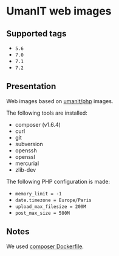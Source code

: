# UmanIT web images

## Supported tags
* `5.6`
* `7.0`
* `7.1`
* `7.2`

## Presentation
Web images based on [umanit/php](https://hub.docker.com/r/umanit/php/) images.

The following tools are installed:
* composer (v1.6.4)
* curl
* git
* subversion
* openssh
* openssl
* mercurial
* zlib-dev

The following PHP configuration is made:
* `memory_limit = -1`
* `date.timezone = Europe/Paris`
* `upload_max_filesize = 200M`
* `post_max_size = 500M`

## Notes
We used [composer Dockerfile](https://github.com/composer/docker/blob/master/Dockerfile.template).
